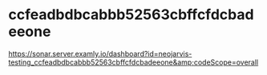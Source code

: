 # ccfeadbdbcabbb52563cbffcfdcbadeeone
https://sonar.server.examly.io/dashboard?id=neojarvis-testing_ccfeadbdbcabbb52563cbffcfdcbadeeone&amp;codeScope=overall
